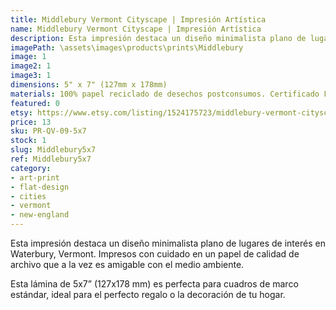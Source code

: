 ```yaml
---
title: Middlebury Vermont Cityscape | Impresión Artística
name: Middlebury Vermont Cityscape | Impresión Artística
description: Esta impresión destaca un diseño minimalista plano de lugares de interés en Middlebury, Vermont. Impresos con cuidado en un papel de calidad de archivo que a la vez es amigable con el medio ambiente.
imagePath: \assets\images\products\prints\Middlebury
image: 1
image2: 1
image3: 1
dimensions: 5" x 7" (127mm x 178mm)
materials: 100% papel reciclado de desechos postconsumos. Certificado FSC.
featured: 0
etsy: https://www.etsy.com/listing/1524175723/middlebury-vermont-cityscape-art-print
price: 13
sku: PR-QV-09-5x7
stock: 1
slug: Middlebury5x7
ref: Middlebury5x7
category:
- art-print
- flat-design
- cities
- vermont
- new-england
---
```

Esta impresión destaca un diseño minimalista plano de lugares de interés en Waterbury, Vermont. Impresos con cuidado en un papel de calidad de archivo que a la vez es amigable con el medio ambiente.

Esta lámina de 5x7” (127x178 mm) es perfecta para cuadros de marco estándar, ideal para el perfecto regalo o la decoración de tu hogar.
